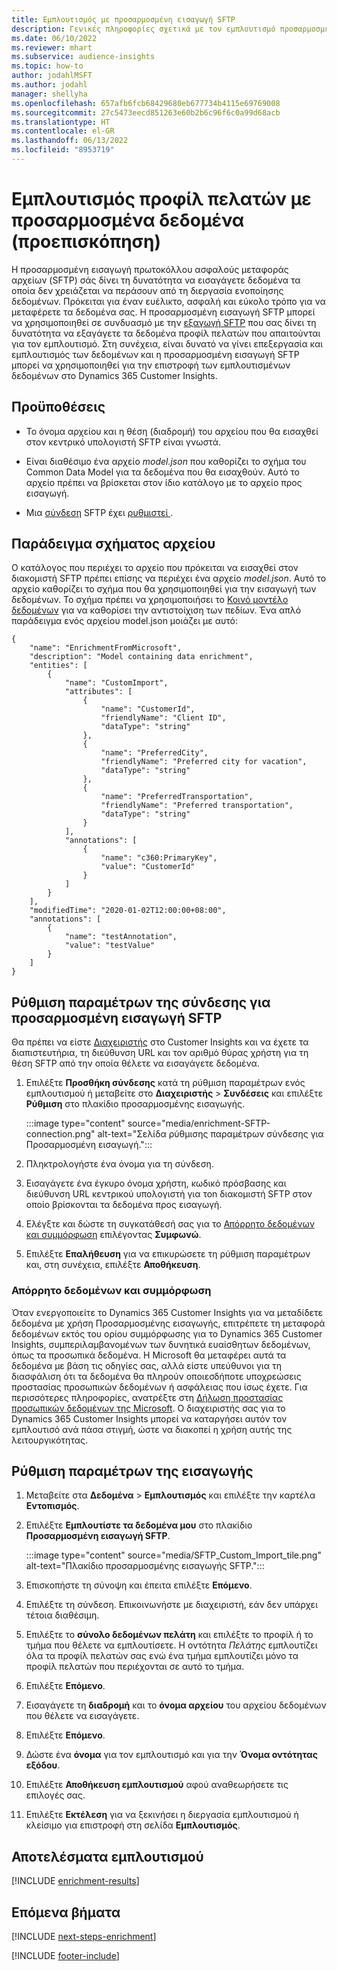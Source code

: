 ```yaml
---
title: Εμπλουτισμός με προσαρμοσμένη εισαγωγή SFTP
description: Γενικές πληροφορίες σχετικά με τον εμπλουτισμό προσαρμοσμένων εισαγωγών SFTP.
ms.date: 06/10/2022
ms.reviewer: mhart
ms.subservice: audience-insights
ms.topic: how-to
author: jodahlMSFT
ms.author: jodahl
manager: shellyha
ms.openlocfilehash: 657afb6fcb68429680eb677734b4115e69769008
ms.sourcegitcommit: 27c5473eecd851263e60b2b6c96f6c0a99d68acb
ms.translationtype: HT
ms.contentlocale: el-GR
ms.lasthandoff: 06/13/2022
ms.locfileid: "8953719"
---
```

# <a name="enrich-customer-profiles-with-custom-data-preview"></a>Εμπλουτισμός προφίλ πελατών με προσαρμοσμένα δεδομένα (προεπισκόπηση)

Η προσαρμοσμένη εισαγωγή πρωτοκόλλου ασφαλούς μεταφοράς αρχείων (SFTP) σάς δίνει τη δυνατότητα να εισαγάγετε δεδομένα τα οποία δεν χρειάζεται να περάσουν από τη διεργασία ενοποίησης δεδομένων. Πρόκειται για έναν ευέλικτο, ασφαλή και εύκολο τρόπο για να μεταφέρετε τα δεδομένα σας. Η προσαρμοσμένη εισαγωγή SFTP μπορεί να χρησιμοποιηθεί σε συνδυασμό με την [εξαγωγή SFTP](export-sftp.md) που σας δίνει τη δυνατότητα να εξαγάγετε τα δεδομένα προφίλ πελατών που απαιτούνται για τον εμπλουτισμό. Στη συνέχεια, είναι δυνατό να γίνει επεξεργασία και εμπλουτισμός των δεδομένων και η προσαρμοσμένη εισαγωγή SFTP μπορεί να χρησιμοποιηθεί για την επιστροφή των εμπλουτισμένων δεδομένων στο Dynamics 365 Customer Insights.

## <a name="prerequisites"></a>Προϋποθέσεις

- Το όνομα αρχείου και η θέση (διαδρομή) του αρχείου που θα εισαχθεί στον κεντρικό υπολογιστή SFTP είναι γνωστά.

- Είναι διαθέσιμο ένα αρχείο *model.json* που καθορίζει το σχήμα του Common Data Model για τα δεδομένα που θα εισαχθούν. Αυτό το αρχείο πρέπει να βρίσκεται στον ίδιο κατάλογο με το αρχείο προς εισαγωγή.

- Μια [σύνδεση](connections.md) SFTP έχει [ρυθμιστεί ](#configure-the-connection-for-sftp-custom-import).

## <a name="file-schema-example"></a>Παράδειγμα σχήματος αρχείου

Ο κατάλογος που περιέχει το αρχείο που πρόκειται να εισαχθεί στον διακομιστή SFTP πρέπει επίσης να περιέχει ένα αρχείο *model.json*. Αυτό το αρχείο καθορίζει το σχήμα που θα χρησιμοποιηθεί για την εισαγωγή των δεδομένων. Το σχήμα πρέπει να χρησιμοποιήσει το [Κοινό μοντέλο δεδομένων](/common-data-model/) για να καθορίσει την αντιστοίχιση των πεδίων. Ένα απλό παράδειγμα ενός αρχείου model.json μοιάζει με αυτό:

```
{
    "name": "EnrichmentFromMicrosoft",
    "description": "Model containing data enrichment",
    "entities": [
        {
            "name": "CustomImport",
            "attributes": [
                {
                    "name": "CustomerId",
                    "friendlyName": "Client ID",
                    "dataType": "string"
                },
                {
                    "name": "PreferredCity",
                    "friendlyName": "Preferred city for vacation",
                    "dataType": "string"
                },
                {
                    "name": "PreferredTransportation",
                    "friendlyName": "Preferred transportation",
                    "dataType": "string"
                }
            ],
            "annotations": [
                {
                    "name": "c360:PrimaryKey",
                    "value": "CustomerId"
                }
            ]
        }
    ],
    "modifiedTime": "2020-01-02T12:00:00+08:00",
    "annotations": [
        {
            "name": "testAnnotation",
            "value": "testValue"
        }
    ]
}
```

## <a name="configure-the-connection-for-sftp-custom-import"></a>Ρύθμιση παραμέτρων της σύνδεσης για προσαρμοσμένη εισαγωγή SFTP

Θα πρέπει να είστε [Διαχειριστής](permissions.md#admin) στο Customer Insights και να έχετε τα διαπιστευτήρια, τη διεύθυνση URL και τον αριθμό θύρας χρήστη για τη θέση SFTP από την οποία θέλετε να εισαγάγετε δεδομένα.

1. Επιλέξτε **Προσθήκη σύνδεσης** κατά τη ρύθμιση παραμέτρων ενός εμπλουτισμού ή μεταβείτε στο **Διαχειριστής** > **Συνδέσεις** και επιλέξτε **Ρύθμιση** στο πλακίδιο προσαρμοσμένης εισαγωγής.

   :::image type="content" source="media/enrichment-SFTP-connection.png" alt-text="Σελίδα ρύθμισης παραμέτρων σύνδεσης για Προσαρμοσμένη εισαγωγή.":::

1. Πληκτρολογήστε ένα όνομα για τη σύνδεση.

1. Εισαγάγετε ένα έγκυρο όνομα χρήστη, κωδικό πρόσβασης και διεύθυνση URL κεντρικού υπολογιστή για τοn διακομιστή SFTP στον οποίο βρίσκονται τα δεδομένα προς εισαγωγή.

1. Ελέγξτε και δώστε τη συγκατάθεσή σας για το [Απόρρητο δεδομένων και συμμόρφωση](#data-privacy-and-compliance) επιλέγοντας **Συμφωνώ**.

1. Επιλέξτε **Επαλήθευση** για να επικυρώσετε τη ρύθμιση παραμέτρων και, στη συνέχεια, επιλέξτε **Αποθήκευση**.

### <a name="data-privacy-and-compliance"></a>Απόρρητο δεδομένων και συμμόρφωση

Όταν ενεργοποιείτε το Dynamics 365 Customer Insights για να μεταδίδετε δεδομένα με χρήση Προσαρμοσμένης εισαγωγής, επιτρέπετε τη μεταφορά δεδομένων εκτός του ορίου συμμόρφωσης για το Dynamics 365 Customer Insights, συμπεριλαμβανομένων των δυνητικά ευαίσθητων δεδομένων, όπως τα προσωπικά δεδομένα. Η Microsoft θα μεταφέρει αυτά τα δεδομένα με βάση τις οδηγίες σας, αλλά είστε υπεύθυνοι για τη διασφάλιση ότι τα δεδομένα θα πληρούν οποιεσδήποτε υποχρεώσεις προστασίας προσωπικών δεδομένων ή ασφάλειας που ίσως έχετε. Για περισσότερες πληροφορίες, ανατρέξτε στη [Δήλωση προστασίας προσωπικών δεδομένων της Microsoft](https://go.microsoft.com/fwlink/?linkid=396732).
Ο διαχειριστής σας για το Dynamics 365 Customer Insights μπορεί να καταργήσει αυτόν τον εμπλουτισό ανά πάσα στιγμή, ώστε να διακοπεί η χρήση αυτής της λειτουργικότητας.

## <a name="configure-the-import"></a>Ρύθμιση παραμέτρων της εισαγωγής

1. Μεταβείτε στα **Δεδομένα** > **Εμπλουτισμός** και επιλέξτε την καρτέλα **Εντοπισμός**.

1. Επιλέξτε **Εμπλουτίστε τα δεδομένα μου** στο πλακίδιο **Προσαρμοσμένη εισαγωγή SFTP**.

   :::image type="content" source="media/SFTP_Custom_Import_tile.png" alt-text="Πλακίδιο προσαρμοσμένης εισαγωγής SFTP.":::

1. Επισκοπήστε τη σύνοψη και έπειτα επιλέξτε **Επόμενο**.

1. Επιλέξτε τη σύνδεση. Επικοινωνήστε με διαχειριστή, εάν δεν υπάρχει τέτοια διαθέσιμη.

1. Επιλέξτε το **σύνολο δεδομένων πελάτη** και επιλέξτε το προφίλ ή το τμήμα που θέλετε να εμπλουτίσετε. Η οντότητα *Πελάτης* εμπλουτίζει όλα τα προφίλ πελατών σας ενώ ένα τμήμα εμπλουτίζει μόνο τα προφίλ πελατών που περιέχονται σε αυτό το τμήμα.

1. Επιλέξτε **Επόμενο**.

1. Εισαγάγετε τη **διαδρομή** και το **όνομα αρχείου** του αρχείου δεδομένων που θέλετε να εισαγάγετε.

1. Επιλέξτε **Επόμενο**.

1. Δώστε ένα **όνομα** για τον εμπλουτισμό και για την **Όνομα οντότητας εξόδου**.

1. Επιλέξτε **Αποθήκευση εμπλουτισμού** αφού αναθεωρήσετε τις επιλογές σας.

1. Επιλέξτε **Εκτέλεση** για να ξεκινήσει η διεργασία εμπλουτισμού ή κλείσιμο για επιστροφή στη σελίδα **Εμπλουτισμός**.

## <a name="enrichment-results"></a>Αποτελέσματα εμπλουτισμού

[!INCLUDE [enrichment-results](includes/enrichment-results.md)]

## <a name="next-steps"></a>Επόμενα βήματα

[!INCLUDE [next-steps-enrichment](includes/next-steps-enrichment.md)]

[!INCLUDE [footer-include](includes/footer-banner.md)]
